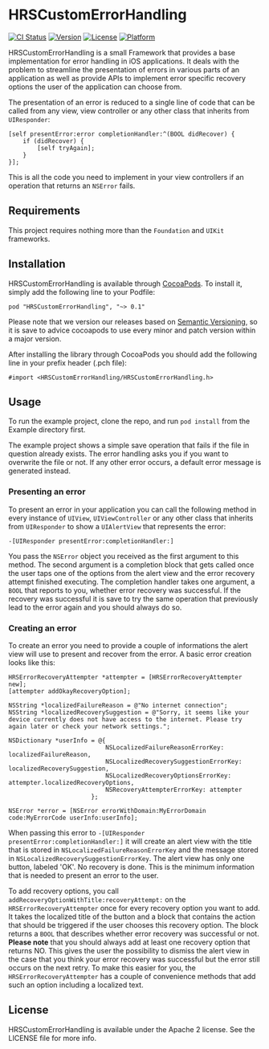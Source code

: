 # HRSCustomErrorHandling

[![CI Status](http://img.shields.io/travis/Hotel-Reservation-Service/HRSCustomErrorHandling.svg?style=flat-square)](https://travis-ci.org/Hotel-Reservation-Service/HRSCustomErrorHandling)
[![Version](https://img.shields.io/cocoapods/v/HRSCustomErrorHandling.svg?style=flat-square)](http://cocoadocs.org/docsets/HRSCustomErrorHandling)
[![License](https://img.shields.io/cocoapods/l/HRSCustomErrorHandling.svg?style=flat-square)](http://cocoadocs.org/docsets/HRSCustomErrorHandling)
[![Platform](https://img.shields.io/cocoapods/p/HRSCustomErrorHandling.svg?style=flat-square)](http://cocoadocs.org/docsets/HRSCustomErrorHandling)

HRSCustomErrorHandling is a small Framework that provides a base implementation for error handling in iOS applications. It deals with the problem to streamline the presentation of errors in various parts of an application as well as provide APIs to implement error specific recovery options the user of the application can choose from.

The presentation of an error is reduced to a single line of code that can be called from any view, view controller or any other class that inherits from `UIResponder`:

	[self presentError:error completionHandler:^(BOOL didRecover) {
		if (didRecover) {
	   		[self tryAgain];
    	}
    }];

This is all the code you need to implement in your view controllers if an operation that returns an `NSError` fails.


## Requirements

This project requires nothing more than the `Foundation` and `UIKit` frameworks.


## Installation

HRSCustomErrorHandling is available through [CocoaPods](http://cocoapods.org). To install it, simply add the following line to your Podfile:

    pod "HRSCustomErrorHandling", "~> 0.1"
    
Please note that we version our releases based on [Semantic Versioning](http://semver.org), so it is save to advice cocoapods to use every minor and patch version within a major version.

After installing the library through CocoaPods you should add the following line in your prefix header (.pch file):

    #import <HRSCustomErrorHandling/HRSCustomErrorHandling.h>
    

## Usage

To run the example project, clone the repo, and run `pod install` from the Example directory first.

The example project shows a simple save operation that fails if the file in question already exists. The error handling asks you if you want to overwrite the file or not. If any other error occurs, a default error message is generated instead.


### Presenting an error

To present an error in your application you can call the following method in every instance of `UIView`, `UIViewController` or any other class that inherits from `UIResponder` to show a `UIAlertView` that represents the error:

    -[UIResponder presentError:completionHandler:]
    
You pass the `NSError` object you received as the first argument to this method. The second argument is a completion block that gets called once the user taps one of the options from the alert view and the error recovery attempt finished executing. The completion handler takes one argument, a `BOOL` that reports to you, whether error recovery was successful. If the recovery was successful it is save to try the same operation that previously lead to the error again and you should always do so.


### Creating an error

To create an error you need to provide a couple of informations the alert view will use to present and recover from the error. A basic error creation looks like this:

	HRSErrorRecoveryAttempter *attempter = [HRSErrorRecoveryAttempter new];
	[attempter addOkayRecoveryOption];
	
	NSString *localizedFailureReason = @"No internet connection";
	NSString *localizedRecoverySuggestion = @"Sorry, it seems like your device currently does not have access to the internet. Please try again later or check your network settings.";
	
	NSDictionary *userInfo = @{
							   NSLocalizedFailureReasonErrorKey: localizedFailureReason,
							   NSLocalizedRecoverySuggestionErrorKey: localizedRecoverySuggestion,
							   NSLocalizedRecoveryOptionsErrorKey: attempter.localizedRecoveryOptions,
							   NSRecoveryAttempterErrorKey: attempter
						   };
	
	NSError *error = [NSError errorWithDomain:MyErrorDomain code:MyErrorCode userInfo:userInfo];

When passing this error to `-[UIResponder presentError:completionHandler:]` it will create an alert view with the title that is stored in `NSLocalizedFailureReasonErrorKey` and the message stored in `NSLocalizedRecoverySuggestionErrorKey`. The alert view has only one button, labeled 'OK'. No recovery is done. This is the minimum information that is needed to present an error to the user.

To add recovery options, you call `addRecoveryOptionWithTitle:recoveryAttempt:` on the `HRSErrorRecoveryAttempter` once for every recovery option you want to add. It takes the localized title of the button and a block that contains the action that should be triggered if the user chooses this recovery option. The block returns a `BOOL` that describes whether error recovery was successful or not. **Please note** that you should always add at least one recovery option that returns NO. This gives the user the possibility to dismiss the alert view in the case that you think your error recovery was successful but the error still occurs on the next retry. To make this easier for you, the `HRSErrorRecoveryAttempter` has a couple of convenience methods that add such an option including a localized text.


## License

HRSCustomErrorHandling is available under the Apache 2 license. See the LICENSE file for more info.
